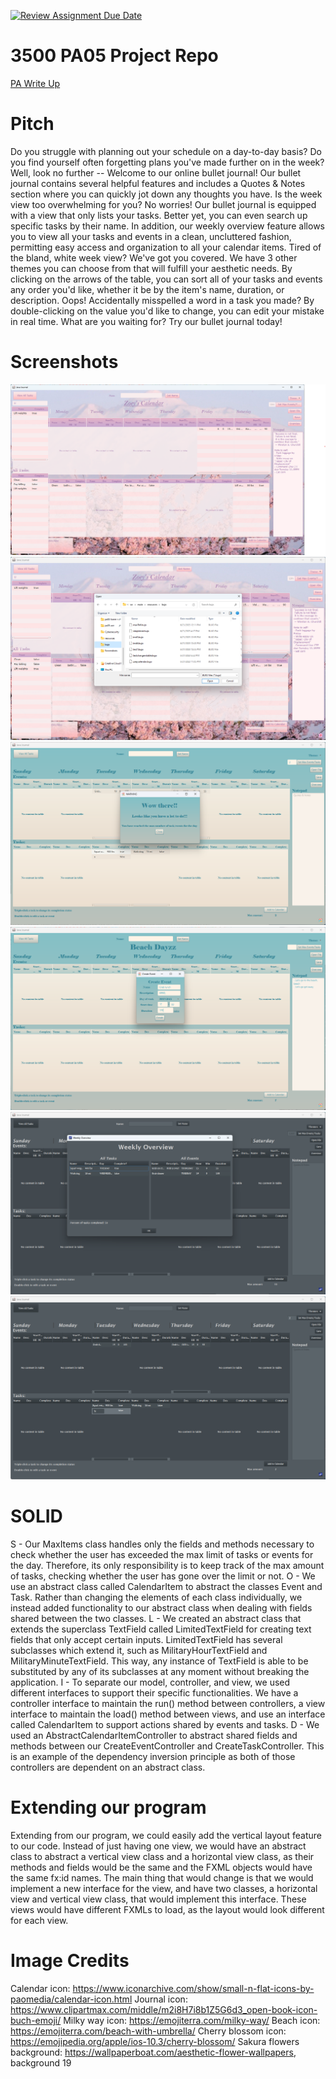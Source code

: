 [![Review Assignment Due Date](https://classroom.github.com/assets/deadline-readme-button-24ddc0f5d75046c5622901739e7c5dd533143b0c8e959d652212380cedb1ea36.svg)](https://classroom.github.com/a/x6ckGcN8)
# 3500 PA05 Project Repo

[PA Write Up](https://markefontenot.notion.site/PA-05-8263d28a81a7473d8372c6579abd6481)

# Pitch
Do you struggle with planning out your schedule on a day-to-day basis?
Do you find yourself often forgetting plans you've made further on in the week?
Well, look no further -- Welcome to our online bullet journal!
Our bullet journal contains several helpful features and includes a Quotes & Notes section
where you can quickly jot down any thoughts you have. 
Is the week view too overwhelming for you? No worries! Our bullet journal is equipped with a 
view that only lists your tasks. Better yet, you can even search up specific tasks by their name.
In addition, our weekly overview feature allows you to view all your tasks and events in 
a clean, uncluttered fashion, permitting easy access and organization to all your calendar items.
Tired of the bland, white week view? We've got you covered. We have 3 other themes you can choose 
from that will fulfill your aesthetic needs.
By clicking on the arrows of the table, you can sort all of your tasks and events any order you'd 
like, whether it be by the item's name, duration, or description.
Oops! Accidentally misspelled a word in a task you made? By double-clicking on the value you'd like
to change, you can edit your mistake in real time.
What are you waiting for? Try our bullet journal today!

# Screenshots
![sakuraWithTaskBar.png](sakuraWithTaskBar.png)
![sakuraWithFileSearch.png](sakuraWithFileSearch.png)
![beachModeWarning.png](beachModeWarning.png)
![beachCreateEvent](beachCreateEvent.png)
![darkModeWeekOverview.png](darkModeWeekOverview.png)
![darkModeEdit.png](darkModeEdit.png)

# SOLID
S - Our MaxItems class handles only the fields and methods necessary to check whether the user 
    has exceeded the max limit of tasks or events for the day. Therefore, its only responsibility
    is to keep track of the max amount of tasks, checking whether the user has gone over the limit or not.
O - We use an abstract class called CalendarItem to abstract the classes Event and Task. Rather than changing 
    the elements of each class individually, we instead added functionality to our abstract class when 
    dealing with fields shared between the two classes.
L - We created an abstract class that extends the superclass TextField called LimitedTextField for creating text
    fields that only accept certain inputs. LimitedTextField has several subclasses which extend it, such as 
    MilitaryHourTextField and MilitaryMinuteTextField. This way, any instance of TextField is able to be substituted 
    by any of its subclasses at any moment without breaking the application.
I - To separate our model, controller, and view, we used different interfaces to support their specific
    functionalities. We have a controller interface to maintain the run() method between controllers, a view interface
    to maintain the load() method between views, and use an interface called CalendarItem to support actions shared by 
    events and tasks.
D - We used an AbstractCalendarItemController to abstract shared fields and methods between our CreateEventController
    and CreateTaskController. This is an example of the dependency inversion principle as both of those controllers
    are dependent on an abstract class.

# Extending our program
Extending from our program, we could easily add the vertical layout feature to our code. Instead of just having 
one view, we would have an abstract class to abstract a vertical view class and a horizontal view class, as 
their methods and fields would be the same and the FXML objects would have the same fx:id names. The main thing that
would change is that we would implement a new interface for the view, and have two classes, a horizontal view and 
vertical view class, that would implement this interface. These views would have different FXMLs to load, as 
the layout would look different for each view. 

# Image Credits
Calendar icon: https://www.iconarchive.com/show/small-n-flat-icons-by-paomedia/calendar-icon.html
Journal icon: https://www.clipartmax.com/middle/m2i8H7i8b1Z5G6d3_open-book-icon-buch-emoji/
Milky way icon: https://emojiterra.com/milky-way/
Beach icon: https://emojiterra.com/beach-with-umbrella/
Cherry blossom icon: https://emojipedia.org/apple/ios-10.3/cherry-blossom/
Sakura flowers background: https://wallpaperboat.com/aesthetic-flower-wallpapers, background 19